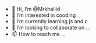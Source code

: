 - 👋 Hi, I’m @Mrkhaliid
- 👀 I’m interested in cooding
- 🌱 I’m currently learning js and c
- 💞️ I’m looking to collaborate on ...
- 📫 How to reach me ...

<!---
Mrkhaliid/Mrkhaliid is a ✨ special ✨ repository because its `README.md` (this file) appears on your GitHub profile.
You can click the Preview link to take a look at your changes.
--->
